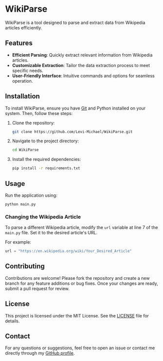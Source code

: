 # WikiParse

WikiParse is a tool designed to parse and extract data from Wikipedia articles efficiently.

## Features

- **Efficient Parsing**: Quickly extract relevant information from Wikipedia articles.
- **Customizable Extraction**: Tailor the data extraction process to meet specific needs.
- **User-Friendly Interface**: Intuitive commands and options for seamless operation.

## Installation

To install WikiParse, ensure you have [Git](https://git-scm.com/downloads) and Python installed on your system. Then, follow these steps:

1. Clone the repository:

   ```bash
   git clone https://github.com/Levi-Michael/WikiParse.git
   ```

2. Navigate to the project directory:

   ```bash
   cd WikiParse
   ```

3. Install the required dependencies:

   ```bash
   pip install -r requirements.txt
   ```

## Usage

Run the application using:

```bash
python main.py
```

### Changing the Wikipedia Article

To parse a different Wikipedia article, modify the `url` variable at line 7 of the `main.py` file. Set it to the desired article's URL.

For example:

```python
url = "https://en.wikipedia.org/wiki/Your_Desired_Article"
```

## Contributing

Contributions are welcome! Please fork the repository and create a new branch for any feature additions or bug fixes. Once your changes are ready, submit a pull request for review.

## License

This project is licensed under the MIT License. See the [LICENSE](LICENSE) file for details.

## Contact

For any questions or suggestions, feel free to open an issue or contact me directly through my [GitHub profile](https://github.com/Levi-Michael).
